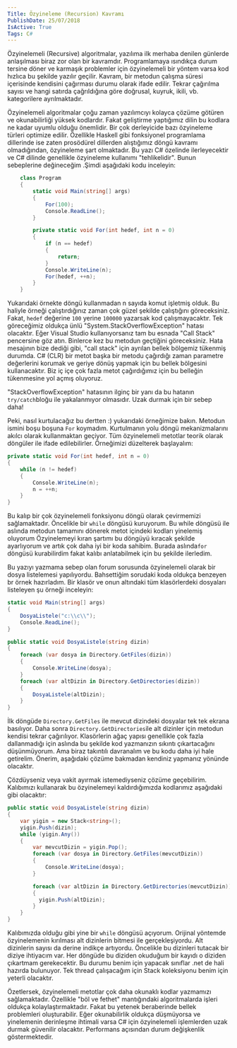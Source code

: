 ```yaml
---
Title: Özyineleme (Recursion) Kavramı
PublishDate: 25/07/2018
IsActive: True
Tags: C#
---
```


Özyinelemeli (Recursive) algoritmalar, yazılıma ilk merhaba denilen günlerde anlaşılması biraz zor olan bir kavramdır. Programlamaya ısındıkça durum tersine döner ve karmaşık problemler için özyinelemeli bir yöntem varsa kod hızlıca bu şekilde yazılır geçilir. Kavram, bir metodun çalışma süresi içerisinde kendisini çağırması durumu olarak ifade edilir. Tekrar çağırılma sayısı ve hangi satırda çağrıldığına göre doğrusal, kuyruk, ikili, vb. kategorilere ayrılmaktadır.  

Özyinelemeli algoritmalar çoğu zaman yazılımcıyı kolayca çözüme götüren ve okunabilirliği yüksek kodlardır. Fakat geliştirme yaptığımız dilin bu kodlara ne kadar uyumlu olduğu önemlidir. Bir çok derleyicide bazı özyineleme türleri optimize edilir. Özellikle Haskell gibi fonksiyonel programlama dillerinde ise zaten prosödürel dillerden alıştığımız döngü kavramı olmadığından, özyineleme şart olmaktadır. Bu yazı C# özelinde ilerleyecektir ve C# dilinde genellikle özyineleme kullanımı "tehlikelidir". Bunun sebeplerine değineceğim .Şimdi aşağıdaki kodu inceleyin:

```csharp
    class Program
    {
        static void Main(string[] args)
        {
            For(100);
            Console.ReadLine();
        }

        private static void For(int hedef, int n = 0)
        {
            if (n == hedef)
            {
                return;
            }
            Console.WriteLine(n);
            For(hedef, ++n);
        }
    }
```
Yukarıdaki örnekte döngü kullanmadan n sayıda komut işletmiş olduk. Bu haliyle örneği çalıştırdığınız zaman çok güzel şekilde çalıştığını göreceksiniz. Fakat, `hedef` değerine `100` yerine `100000` yazarsak kod çalışmayacaktır. Tek göreceğimiz oldukça ünlü "System.StackOverflowException" hatası olacaktır. Eğer Visual Studio kullanıyorsanız tam bu esnada "Call Stack" pencersine göz atın. Binlerce kez bu metodun geçtiğini göreceksiniz. Hata mesajının bize dediği gibi, "call stack" için ayrılan bellek bölgemiz tükenmiş durumda. C# (CLR) bir metot başka bir metodu çağırdığı zaman parametre değerlerini korumak ve geriye dönüş yapmak için bu bellek bölgesini kullanacaktır. Biz iç içe çok fazla metot çağırdığımız için bu belleğin tükenmesine yol açmış oluyoruz. 

"StackOverflowException" hatasının ilginç bir yanı da bu hatanın `try/catch`bloğu ile yakalanmıyor olmasıdır. Uzak durmak için bir sebep daha!

Peki, nasıl kurtulacağız bu dertten :) yukarıdaki örneğimize bakın. Metodun ismini boşu boşuna `For` koymadım. Kurtulmanın yolu döngü mekanizmalarını akılcı olarak kullanmaktan geçiyor. Tüm özyinelemeli metotlar teorik olarak döngüler ile ifade edilebilirler. Örneğimizi düzelterek başlayalım:

```csharp
private static void For(int hedef, int n = 0)
{
    while (n != hedef)
    {
        Console.WriteLine(n);
        n = ++n;
    }
}
```
Bu kalıp bir çok özyinelemeli fonksiyonu döngü olarak çevirmemizi sağlamaktadır.  Öncelikle bir `while` döngüsü kuruyorum. Bu while döngüsü ile aslında metodun tamamını dönerek metot içindeki kodları yinelemiş oluyorum  Özyinelemeyi kıran şartımı bu döngüyü kıracak şekilde ayarlıyorum ve artık çok daha iyi bir koda sahibim. Burada aslında`for` döngüsü kurabilirdim fakat kalıbı anlatabilmek için bu şekilde ilerledim.

Bu yazıyı yazmama sebep olan forum sorusunda özyinelemeli olarak bir dosya listelemesi yapılıyordu. Bahsettiğim sorudaki koda oldukça benzeyen br örnek hazırladım. Bir klasör ve onun altındaki tüm klasörlerdeki dosyaları listeleyen şu örneği inceleyin:

```csharp
static void Main(string[] args)
{
    DosyaListele("c:\\c\\");
    Console.ReadLine();
}

public static void DosyaListele(string dizin)
{
    foreach (var dosya in Directory.GetFiles(dizin))
    {
        Console.WriteLine(dosya);
    }
    foreach (var altDizin in Directory.GetDirectories(dizin))
    {
        DosyaListele(altDizin);
    }
}

```

İlk döngüde `Directory.GetFiles` ile mevcut dizindeki dosyalar tek tek ekrana basılıyor. Daha sonra `Directory.GetDirectories`ile alt dizinler için metodun kendisi tekrar çağırılıyor.  Klasörlerin ağaç yapısı genellikle çok fazla dallanmadığı için aslında bu şekilde kod yazmanızın sıkıntı çıkartacağını düşünmüyorum. Ama biraz takıntılı davranalım ve bu kodu daha iyi hale getirelim. Önerim, aşağıdaki çözüme bakmadan kendiniz yapmanız yönünde olacaktır.

Çözdüyseniz veya vakit ayırmak istemediyseniz çözüme geçebilirim. Kalıbımızı kullanarak bu özyinelemeyi kaldırdığımızda kodlarımız aşağıdaki gibi olacaktır:

```csharp
public static void DosyaListele(string dizin)
{
    var yigin = new Stack<string>();
    yigin.Push(dizin);
    while (yigin.Any())
    {
        var mevcutDizin = yigin.Pop();
        foreach (var dosya in Directory.GetFiles(mevcutDizin))
        {
            Console.WriteLine(dosya);
        }

        foreach (var altDizin in Directory.GetDirectories(mevcutDizin))
        {
          yigin.Push(altDizin);
        }
    }
}
```
Kalıbımızda olduğu gibi yine bir `while` döngüsü açıyorum. Orijinal yöntemde özyinelemenin kırılması alt dizinlerin bitmesi ile gerçekleşiyordu. Alt dizinlerin sayısı da derine indikçe artıyordu. Öncelikle bu dizinleri tutacak bir diziye ihtiyacım var. Her döngüde bu diziden okuduğum bir kayıdı o diziden çıkartmam gerekecektir. Bu durumu benim için yapacak sınıflar .net de hali hazırda bulunuyor. Tek thread çalışacağım için Stack koleksiyonu benim için yeterli olacaktır. 

Özetlersek, özyinelemeli metotlar çok daha okunaklı kodlar yazmamızı sağlamaktadır. Özellikle "böl ve fethet" mantığındaki algoritmalarda işleri oldukça kolaylaştırmaktadır. Fakat bu yetenek beraberinde bellek problemleri oluşturabilir. Eğer okunabilirlik oldukça düşmüyorsa ve yinelemenin derinleşme ihtimali varsa C# için özyinelemeli işlemlerden uzak durmak güvenilir olacaktır. Performans açısından durum değişkenlik göstermektedir.